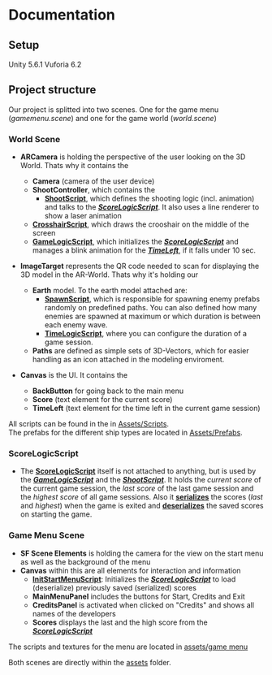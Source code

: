 # Documentation

## Setup
Unity 5.6.1
Vuforia 6.2

## Project structure
Our project is splitted into two scenes. One for the game menu (*gamemenu.scene*) and one for the game world (*world.scene*)

### World Scene
- __ARCamera__ is holding the perspective of the user looking on the 3D World. Thats why it contains the
  - __Camera__ (camera of the user device)
  - __ShootController__, which contains the
    - [__ShootScript__](Assets/Scripts/Shoot.cs), which defines the shooting logic (incl. animation) and talks to the [**_ScoreLogicScript_**](Assets/Scripts/ScoreLogic.cs). It also uses a line renderer to show a laser animation
  - [__CrosshairScript__](Assets/Scripts/Crosshair.cs), which draws the crooshair on the middle of the screen
  - [__GameLogicScript__](Assets/Scripts/GaneLogic.cs), which initializes the [**_ScoreLogicScript_**](Assets/Scripts/ScoreLogic.cs) and manages a blink animation for the [**_TimeLeft_**](Assets/Scripts/GameLogic.cs#L50), if it falls under 10 sec.

- __ImageTarget__ represents the QR code needed to scan for displaying the 3D model in the AR-World. Thats why it's holding our
  - __Earth__ model. To the earth model attached are:
    - [__SpawnScript__](Assets/Scripts/SpawnScript.cs), which is responsible for spawning enemy prefabs randomly on predefined paths. You can also defined how many enemies are spawned at maximum or which duration is between each enemy wave.
    - [__TimeLogicScript__](Assets/Scripts/TimeLogic.cs), where you can configure the duration of a game session.
  - __Paths__ are defined as simple sets of 3D-Vectors, which for easier handling as an icon attached in the modeling enviroment.

- __Canvas__ is the UI. It contains the
  - __BackButton__ for going back to the main menu
  - __Score__ (text element for the current score)
  - __TimeLeft__ (text element for the time left in the current game session)

All scripts can be found in the in [Assets/Scripts](/Assets/Scripts).  
The prefabs for the different ship types are located in [Assets/Prefabs](/Assets/Prefabs).

### ScoreLogicScript
- The [__ScoreLogicScript__](Assets/Scripts/ScoreLogic.cs) itself is not attached to anything, but is used by the [**_GameLogicScript_**](Assets/Scripts/GameLogic.cs) and the [**_ShootScript_**](Assets/Scripts/Shoot.cs). It holds the *current score* of the current game session, the *last score* of the last game session and the *highest score* of all game sessions. Also it [__serializes__](Assets/Scripts/ScoreLogic.cs#L44) the scores (*last* and *highest*) when the game is exited and [__deserializes__](Assets/Scripts/ScoreLogic.cs#L60) the saved scores on starting the game.

### Game Menu Scene
- __SF Scene Elements__ is holding the camera for the view on the start menu as well as the background of the menu
- __Canvas__ within this are all elements for interaction and information
  - [__InitStartMenuScript__](Assets/Scripts/InitStartMenu.cs): Initializes the [**_ScoreLogicScript_**](Assets/Scripts/ScoreLogic.cs) to load (deserialize) previously saved (serialized) scores
  - __MainMenuPanel__ includes the buttons for Start, Credits and Exit
  - __CreditsPanel__ is activated when clicked on "Credits" and shows all names of the developers
  - __Scores__ displays the last and the high score from the [**_ScoreLogicScript_**](Assets/Scripts/ScoreLogic.cs)

The scripts and textures for the menu are located in [assets/game menu](Assets/Game%20Menu)

Both scenes are directly within the [assets](/Assets) folder.  
